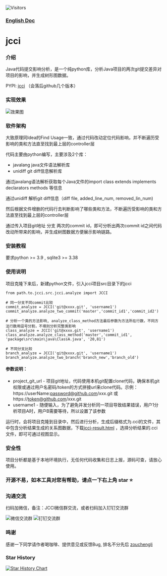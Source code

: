 ![Visitors](https://api.visitorbadge.io/api/visitors?path=https%3A%2F%2Fgithub.com%2Fbaikaishuipp%2Fjcci&countColor=%23263759)

### [English Doc](https://github.com/baikaishuipp/jcci/blob/main/README.en.md)

# jcci

### 介绍
Java代码提交影响分析，是一个纯python库，分析Java项目的两次git提交差异对项目的影响，并生成树形图数据。

PYPI: [jcci](https://pypi.org/project/jcci/) （会落后github几个版本）

### 实现效果
![效果图](./images/cii-result-tree.png)

### 软件架构
大致原理同Idea的Find Usage一致，通过代码改动定位代码影响，并不断遍历受影响的类和方法直至找到最上层的controller层

代码主要由python编写，主要涉及2个库：

* javalang java文件语法解析库
* unidiff git diff信息解析库

通过javalang语法解析获取每个Java文件的import class extends implements declarators methods 等信息

通过unidiff 解析git diff信息（diff file, added_line_num, removed_lin_num)

然后根据文件增删的代码行去判断影响了哪些类和方法，不断遍历受影响的类和方法直至找到最上层的controller层

通过传入项目git地址 分支 两次的commit id，即可分析出两次commit id之间代码改动所带来的影响，并生成树图数据方便展示影响链路。

### 安装教程
要求python >= 3.9 , sqlite3 >= 3.38

### 使用说明
项目克隆下来后，新建python文件，引入jcci项目src目录下的jcci
```
from path.to.jcci.src.jcci.analyze import JCCI

# 同一分支不同commit比较
commit_analyze = JCCI('git@xxxx.git', 'username1')
commit_analyze.analyze_two_commit('master','commit_id1','commit_id2')

# 分析一个类的方法影响, analyze_class_method方法最后参数为方法所在行数，不同方法行数用逗号分割，不填则分析完整类影响
class_analyze = JCCI('git@xxxx.git', 'username1')
class_analyze.analyze_class_method('master','commit_id1', 'package\src\main\java\ClassA.java', '20,81')

# 不同分支比较
branch_analyze = JCCI('git@xxxx.git', 'username1')
branch_analyze.analyze_two_branch('branch_new','branch_old')
```
#### 参数说明：
* project_git_url - 项目git地址，代码使用本机git配置clone代码，确保本机git权限或通过用户名密码/token的方式拼接url来clone代码。示例：https://userName:password@github.com/xxx.git 或 https://token@github.com/xxx.git
* username1 - 随便输入，为了避免并发分析同一项目导致结果错误，用户1分析项目A时，用户B需要等待，所以设置了该参数

运行时，会将项目克隆到目录中，然后进行分析，生成后缀格式为.cci的文件，其中包含分析结果生成的关系图数据，下载[jcci-result.html](https://github.com/baikaishuipp/jcci/blob/main/jcci-result.html) ，选择分析结果的.cci文件，即可可通过视图显示。

### 安全性
项目分析都是基于本地环境执行，无任何代码收集和日志上报，源码可查，请放心使用。

### 开源不易，如本工具对您有帮助，请点一下右上角 star ⭐

### 沟通交流
扫码加微信，备注：JCCI微信群交流，或者扫码加入钉钉交流群

![微信交流群](./images/wechat.jpg) ![钉钉交流群](./images/jcci_dingding.jpg) 

### 鸣谢
感谢一下同学请作者喝咖啡、提供意见或反馈Bug, 排名不分先后
[zouchengli](https://github.com/zouchengli) 

### Star History

[![Star History Chart](https://api.star-history.com/svg?repos=baikaishuipp/jcci&type=Date)](https://star-history.com/#baikaishuipp/jcci&Date)

